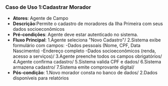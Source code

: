 ### Caso de Uso 1:Cadastrar Morador
* **Atores**: Agente de Campo
* **Descrição**:Permite o cadastro de moradores da Ilha Primeira com seus dados socioeconômicos
* **Pré-condições**: Agente deve estar autenticado no sistema.
* **Fluxo Principal**:
    1.Agente seleciona "Novo Cadastro"/
    2.Sistema exibe formulário com campos:
    -Dados pessoais (Nome, CPF, Data Nascimento)
    -Endereço completo
    -Dados socioeconômicos (renda, acesso a serviços)/
    3.Agente preenche todos os campos obrigatórios/
    4.Agente confirma cadastro/
    5.Sistema valida CPF e dados/
    6.Sistema armazena cadastro/
    7.Sistema emite comprovante digital/
* **Pós-condição**:
1.Novo morador consta no banco de dados/
2.Dados disponíveis para relatórios
